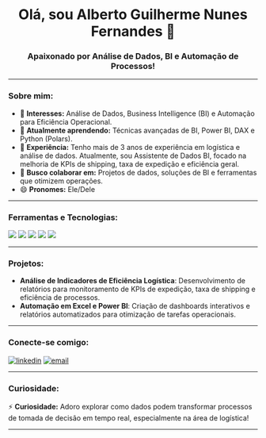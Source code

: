 <h1 align="center">Olá, sou Alberto Guilherme Nunes Fernandes 👋</h1>

<h3 align="center">Apaixonado por Análise de Dados, BI e Automação de Processos!</h3>

---

### Sobre mim:
- 👀 **Interesses:** Análise de Dados, Business Intelligence (BI) e Automação para Eficiência Operacional.
- 🌱 **Atualmente aprendendo:** Técnicas avançadas de BI, Power BI, DAX e Python (Polars).
- 💼 **Experiência:** Tenho mais de 3 anos de experiência em logística e análise de dados. Atualmente, sou Assistente de Dados BI, focado na melhoria de KPIs de shipping, taxa de expedição e eficiência geral.
- 💞️ **Busco colaborar em:** Projetos de dados, soluções de BI e ferramentas que otimizem operações.
- 😄 **Pronomes:** Ele/Dele

---

### Ferramentas e Tecnologias:
<div align="left">
  <img src="https://img.shields.io/badge/Excel-217346?style=for-the-badge&logo=microsoft-excel&logoColor=white" />
  <img src="https://img.shields.io/badge/Power%20BI-F2C811?style=for-the-badge&logo=power-bi&logoColor=black" />
  <img src="https://img.shields.io/badge/Python-3776AB?style=for-the-badge&logo=python&logoColor=white" />
  <img src="https://img.shields.io/badge/SQL-003B57?style=for-the-badge&logo=postgresql&logoColor=white" />
  <img src="https://img.shields.io/badge/Polars-FFD700?style=for-the-badge" />
</div>

---

### Projetos:
- **Análise de Indicadores de Eficiência Logística**: Desenvolvimento de relatórios para monitoramento de KPIs de expedição, taxa de shipping e eficiência de processos.
- **Automação em Excel e Power BI**: Criação de dashboards interativos e relatórios automatizados para otimização de tarefas operacionais.

---

### Conecte-se comigo:
<p align="left">
<a href="https://www.linkedin.com/in/alberto-nunes/" target="blank"><img align="center" src="https://img.shields.io/badge/-LinkedIn-%230077B5?style=for-the-badge&logo=linkedin&logoColor=white" alt="linkedin" /></a>
<a href="mailto:nunesalberto0@outlook.com"><img align="center" src="https://img.shields.io/badge/-Email-D14836?style=for-the-badge&logo=gmail&logoColor=white" alt="email" /></a>
</p>

---

### Curiosidade:
⚡ **Curiosidade:** Adoro explorar como dados podem transformar processos de tomada de decisão em tempo real, especialmente na área de logística!

---

<!--- Este é um repositório especial, pois o README.md aparece no seu perfil GitHub! --->


